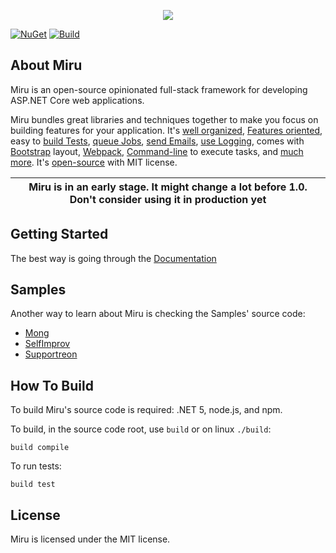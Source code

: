 <p align="center">
    <img src="https://mirufx.github.io/Miru-Logo-Text.png" />
</p>

[![NuGet](https://img.shields.io/nuget/vpre/miru.svg)](https://www.nuget.org/packages/miru)
[![Build](https://github.com/MiruFx/Miru/workflows/CI/badge.svg)](https://github.com/MiruFx/Miru/actions?query=workflow%3ACI)

## About Miru

Miru is an open-source opinionated full-stack framework for developing ASP.NET Core web applications.

Miru bundles great libraries and techniques together to make you focus on building features for your application. 
It's [well organized](https://mirufx.github.io/Introduction/SolutionOrganization.html), 
[Features oriented](https://mirufx.github.io/Features/Overview.html),
easy to [build Tests](https://mirufx.github.io/Testing/Overview.html),
[queue Jobs](https://mirufx.github.io/Infrastructure/Queueing.html),
[send Emails](https://mirufx.github.io/Infrastructure/Mailing.html),
[use Logging](https://mirufx.github.io/Infrastructure/Logging.html),
comes with [Bootstrap](https://mirufx.github.io/Frontend/JavascriptCssAssets.html) layout, 
[Webpack](https://mirufx.github.io/Frontend/JavascriptCssAssets.html), 
[Command-line](https://mirufx.github.io/Infrastructure/CommandLine.html) to execute tasks, 
and [much more](https://mirufx.github.io/Introduction/GettingStarted.html). 
It's <a href="https://github.com/MiruFx/Miru" target="_blank">open-source</a> with MIT license.

| Miru is in an early stage. It might change a lot before 1.0. Don't consider using it in production yet |
| --- |

## Getting Started

The best way is going through the [Documentation](https://mirufx.github.io/Introduction/GettingStarted.html)

## Samples

Another way to learn about Miru is checking the Samples' source code:

* [Mong](https://github.com/mirufx/miru/tree/master/samples/Mong)
* [SelfImprov](https://github.com/mirufx/miru/tree/master/samples/SelfImprov)
* [Supportreon](https://github.com/MiruFx/Supportreon)

## How To Build

To build Miru's source code is required: .NET 5, node.js, and npm.

To build, in the source code root, use ```build``` or on linux ```./build```:

```
build compile
```

To run tests:

```
build test
```

## License

Miru is licensed under the MIT license.

